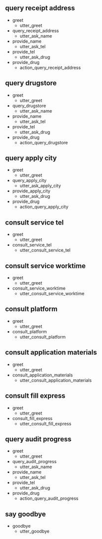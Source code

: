 ## query receipt address
* greet
  - utter_greet
* query_receipt_address
  - utter_ask_name
* provide_name
  - utter_ask_tel
* provide_tel
  - utter_ask_drug
* provide_drug
  - action_query_receipt_address

## query drugstore
* greet
  - utter_greet
* query_drugstore
  - utter_ask_name
* provide_name
  - utter_ask_tel
* provide_tel
  - utter_ask_drug
* provide_drug
  - action_query_drugstore

## query apply city
* greet
  - utter_greet
* query_apply_city
  - utter_ask_apply_city
* provide_apply_city
  - utter_ask_drug
* provide_drug
  - action_query_apply_city

## consult service tel
* greet
  - utter_greet
* consult_service_tel
  - utter_consult_service_tel

## consult service worktime
* greet
  - utter_greet
* consult_service_worktime
  - utter_consult_service_worktime

## consult platform
* greet
  - utter_greet
* consult_platform
  - utter_consult_platform

## consult application materials
* greet
  - utter_greet
* consult_application_materials
  - utter_consult_application_materials

## consult fill express
* greet
  - utter_greet
* consult_fill_express
  - utter_consult_fill_express

## query audit progress
* greet
  - utter_greet
* query_audit_progress
  - utter_ask_name
* provide_name
  - utter_ask_tel
* provide_tel
  - utter_ask_drug
* provide_drug
  - action_query_audit_progress

## say goodbye
* goodbye
  - utter_goodbye
